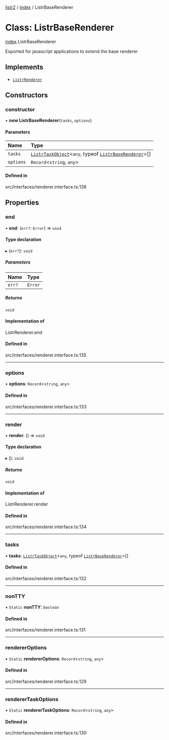 [listr2](../README.md) / [index](../modules/index.md) / ListrBaseRenderer

# Class: ListrBaseRenderer

[index](../modules/index.md).ListrBaseRenderer

Exported for javascript applications to extend the base renderer

## Implements

- [`ListrRenderer`](index.ListrRenderer.md)

## Constructors

### constructor

• **new ListrBaseRenderer**(`tasks`, `options`)

#### Parameters

| Name | Type |
| :------ | :------ |
| `tasks` | [`ListrTaskObject`](index.ListrTaskObject.md)<`any`, typeof [`ListrBaseRenderer`](index.ListrBaseRenderer.md)\>[] |
| `options` | `Record`<`string`, `any`\> |

#### Defined in

src/interfaces/renderer.interface.ts:136

## Properties

### end

• **end**: (`err?`: `Error`) => `void`

#### Type declaration

▸ (`err?`): `void`

##### Parameters

| Name | Type |
| :------ | :------ |
| `err?` | `Error` |

##### Returns

`void`

#### Implementation of

ListrRenderer.end

#### Defined in

src/interfaces/renderer.interface.ts:135

___

### options

• **options**: `Record`<`string`, `any`\>

#### Defined in

src/interfaces/renderer.interface.ts:133

___

### render

• **render**: () => `void`

#### Type declaration

▸ (): `void`

##### Returns

`void`

#### Implementation of

ListrRenderer.render

#### Defined in

src/interfaces/renderer.interface.ts:134

___

### tasks

• **tasks**: [`ListrTaskObject`](index.ListrTaskObject.md)<`any`, typeof [`ListrBaseRenderer`](index.ListrBaseRenderer.md)\>[]

#### Defined in

src/interfaces/renderer.interface.ts:132

___

### nonTTY

▪ `Static` **nonTTY**: `boolean`

#### Defined in

src/interfaces/renderer.interface.ts:131

___

### rendererOptions

▪ `Static` **rendererOptions**: `Record`<`string`, `any`\>

#### Defined in

src/interfaces/renderer.interface.ts:129

___

### rendererTaskOptions

▪ `Static` **rendererTaskOptions**: `Record`<`string`, `any`\>

#### Defined in

src/interfaces/renderer.interface.ts:130

